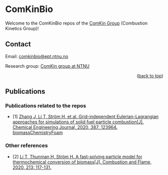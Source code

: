 
<!--
*** README template used
*** https://github.com/othneildrew/Best-README-Template
-->

<!-- PROJECT SHIELDS -->
<!--
*** Markdown "reference style" is used links for readability.
*** Reference links are enclosed in brackets [ ] instead of parentheses ( ).
*** See the bottom of this document for the declaration of the reference variables
*** for contributors-url, forks-url, etc.
*** https://www.markdownguide.org/basic-syntax/#reference-style-links
-->

# ComKinBio

Welcome to the ComKinBio repos of the [ComKin Group](https://www.ntnu.edu/comkin/) (Combustion Kinetics Group)!


<!-- PROJECT LOGO -->
<!--
<br />
<div align="center">
  <a href="https://github.com/ComKinBio">
    <img src="https://github.com/ComKinBio/.github/blob/main/profile/images/NTNUEPTlogo.jpg" alt="NTNULogo" width="512" height="80">
  </a>
</div>
-->

<!-- CONTACT -->
## Contact

Email: comkinbio@ept.ntnu.no

Research group: [ComKin group at NTNU](https://www.ntnu.edu/comkin/)



<p align="right">(<a href="#top">back to top</a>)</p>

<!-- Publications -->
## Publications

### Publications related to the repos 
* <a id="1">[1]</a> [Zhang J, Li T, Ström H, et al. Grid-independent Eulerian-Lagrangian approaches for simulations of solid fuel particle combustion[J]. Chemical Engineering Journal, 2020, 387: 123964.](https://www.sciencedirect.com/science/article/pii/S1385894719333790) [biomassChemistryFoam](https://github.com/ComKinBio/biomassChemistryFoam)

### Other references
* <a id="2">[2]</a> [Li T, Thunman H, Ström H. A fast-solving particle model for thermochemical conversion of biomass[J]. Combustion and Flame, 2020, 213: 117-131.](https://www.sciencedirect.com/science/article/pii/S0010218019305231)

